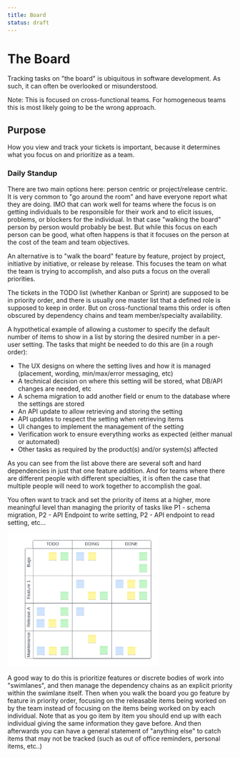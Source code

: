 ```yaml
---
title: Board
status: draft
---
```

# The Board
Tracking tasks on "the board" is ubiquitous in software development. As such, it can often be overlooked or misunderstood.

Note: This is focused on cross-functional teams. For homogeneous teams this is most likely going to be the wrong approach.

## Purpose
How you view and track your tickets is important, because it determines what you focus on and prioritize as a team.

### Daily Standup
There are two main options here: person centric or project/release centric. It is very common to "go around the room" and have everyone report what they are doing. IMO that can work well for teams where the focus is on getting individuals to be responsible for their work and to elicit issues, problems, or blockers for the individual. In that case "walking the board" person by person would probably be best. But while this focus on each person can be good, what often happens is that it focuses on the person at the cost of the team and team objectives.

An alternative is to "walk the board" feature by feature, project by project, initiative by initiative, or release by release. This focuses the team on what the team is trying to accomplish, and also puts a focus on the overall priorities.

The tickets in the TODO list (whether Kanban or Sprint) are supposed to be in priority order, and there is usually one master list that a defined role is supposed to keep in order. But on cross-functional teams this order is often obscured by dependency chains and team member/specialty availability.

A hypothetical example of allowing a customer to specify the default number of items to show in a list by storing the desired number in a per-user setting. The tasks that might be needed to do this are (in a rough order):
* The UX designs on where the setting lives and how it is managed (placement, wording, min/max/error messaging, etc)
* A technical decision on where this setting will be stored, what DB/API changes are needed, etc
* A schema migration to add another field or enum to the database where the settings are stored
* An API update to allow retrieving and storing the setting
* API updates to respect the setting when retrieving items
* UI changes to implement the management of the setting
* Verification work to ensure everything works as expected (either manual or automated)
* Other tasks as required by the product(s) and/or system(s) affected

As you can see from the list above there are several soft and hard dependencies in just that one feature addition. And for teams where there are different people with different specialties, it is often the case that multiple people will need to work together to accomplish the goal.

You often want to track and set the priority of items at a higher, more meaningful level than managing the priority of tasks like P1 - schema migration, P2 - API Endpoint to write setting, P2 - API endpoint to read setting, etc...

<img alt="Board with Swimlanes" src="./img/swimlanes.png" style="max-height:300px" />

A good way to do this is prioritize features or discrete bodies of work into "swimlanes", and then manage the dependency chains as an explicit priority within the swimlane itself. Then when you walk the board you go feature by feature in priority order, focusing on the releasable items being worked on by the team instead of focusing on the items being worked on by each individual. Note that as you go item by item you should end up with each individual giving the same information they gave before. And then afterwards you can have a general statement of "anything else" to catch items that may not be tracked (such as out of office reminders, personal items, etc..)
